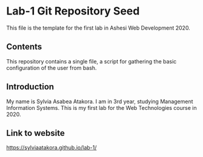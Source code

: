 # Lab-1 Git Repository Seed

This file is the template for the first lab in Ashesi Web Development 2020.

## Contents

This repository contains a single file, a script for gathering the basic configuration of the user from bash.

## Introduction

My name is Sylvia Asabea Atakora. I am in 3rd year, studying Management Information Systems. This is my first lab for the Web Technologies course in 2020.
## Link to website
 https://sylviaatakora.github.io/lab-1/